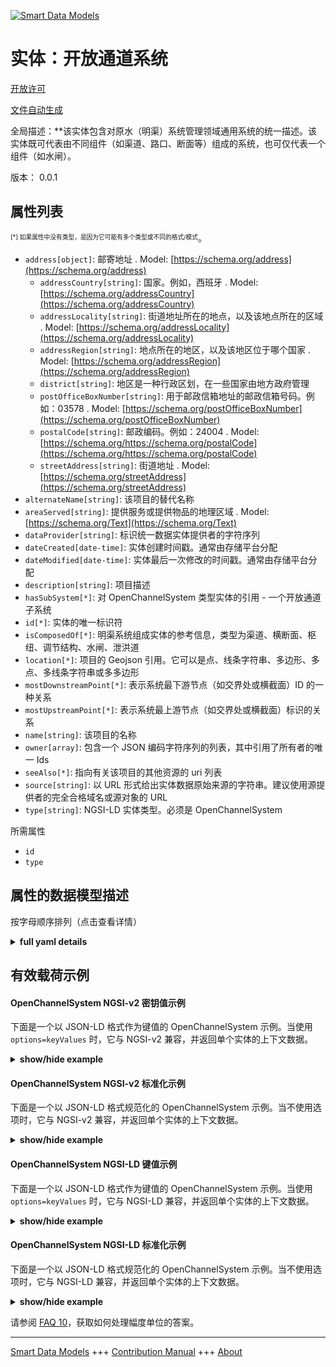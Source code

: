 <!-- 10-Header -->    
[![Smart Data Models](https://smartdatamodels.org/wp-content/uploads/2022/01/SmartDataModels_logo.png "Logo")](https://smartdatamodels.org)    
实体：开放通道系统    
=========<!-- /10-Header -->    
<!-- 15-License -->    
[开放许可](https://github.com/smart-data-models//dataModel.OpenChannelManagement/blob/master/OpenChannelSystem/LICENSE.md)    
[文件自动生成](https://docs.google.com/presentation/d/e/2PACX-1vTs-Ng5dIAwkg91oTTUdt8ua7woBXhPnwavZ0FxgR8BsAI_Ek3C5q97Nd94HS8KhP-r_quD4H0fgyt3/pub?start=false&loop=false&delayms=3000#slide=id.gb715ace035_0_60)    
<!-- /15-License -->    
<!-- 20-Description -->    
全局描述：**该实体包含对原水（明渠）系统管理领域通用系统的统一描述。该实体既可代表由不同组件（如渠道、路口、断面等）组成的系统，也可仅代表一个组件（如水闸）。    
版本： 0.0.1    
<!-- /20-Description -->    
<!-- 30-PropertiesList -->    
## 属性列表    
<sup><sub>[*] 如果属性中没有类型，是因为它可能有多个类型或不同的格式/模式</sub></sup>。    
- `address[object]`: 邮寄地址  . Model: [https://schema.org/address](https://schema.org/address)	- `addressCountry[string]`: 国家。例如，西班牙  . Model: [https://schema.org/addressCountry](https://schema.org/addressCountry)    
	- `addressLocality[string]`: 街道地址所在的地点，以及该地点所在的区域  . Model: [https://schema.org/addressLocality](https://schema.org/addressLocality)    
	- `addressRegion[string]`: 地点所在的地区，以及该地区位于哪个国家  . Model: [https://schema.org/addressRegion](https://schema.org/addressRegion)    
	- `district[string]`: 地区是一种行政区划，在一些国家由地方政府管理      
	- `postOfficeBoxNumber[string]`: 用于邮政信箱地址的邮政信箱号码。例如：03578  . Model: [https://schema.org/postOfficeBoxNumber](https://schema.org/postOfficeBoxNumber)    
	- `postalCode[string]`: 邮政编码。例如：24004  . Model: [https://schema.org/https://schema.org/postalCode](https://schema.org/https://schema.org/postalCode)    
	- `streetAddress[string]`: 街道地址  . Model: [https://schema.org/streetAddress](https://schema.org/streetAddress)    
- `alternateName[string]`: 该项目的替代名称  - `areaServed[string]`: 提供服务或提供物品的地理区域  . Model: [https://schema.org/Text](https://schema.org/Text)- `dataProvider[string]`: 标识统一数据实体提供者的字符序列  - `dateCreated[date-time]`: 实体创建时间戳。通常由存储平台分配  - `dateModified[date-time]`: 实体最后一次修改的时间戳。通常由存储平台分配  - `description[string]`: 项目描述  - `hasSubSystem[*]`: 对 OpenChannelSystem 类型实体的引用 - 一个开放通道子系统  - `id[*]`: 实体的唯一标识符  - `isComposedOf[*]`: 明渠系统组成实体的参考信息，类型为渠道、横断面、枢纽、调节结构、水闸、泄洪道  - `location[*]`: 项目的 Geojson 引用。它可以是点、线条字符串、多边形、多点、多线条字符串或多多边形  - `mostDownstreamPoint[*]`: 表示系统最下游节点（如交界处或横截面）ID 的一种关系  - `mostUpstreamPoint[*]`: 表示系统最上游节点（如交界处或横截面）标识的关系  - `name[string]`: 该项目的名称  - `owner[array]`: 包含一个 JSON 编码字符序列的列表，其中引用了所有者的唯一 Ids  - `seeAlso[*]`: 指向有关该项目的其他资源的 uri 列表  - `source[string]`: 以 URL 形式给出实体数据原始来源的字符串。建议使用源提供者的完全合格域名或源对象的 URL  - `type[string]`: NGSI-LD 实体类型。必须是 OpenChannelSystem  <!-- /30-PropertiesList -->    
<!-- 35-RequiredProperties -->    
所需属性    
- `id`  - `type`  <!-- /35-RequiredProperties -->    
<!-- 40-RequiredProperties -->    
<!-- /40-RequiredProperties -->    
<!-- 50-DataModelHeader -->    
## 属性的数据模型描述    
按字母顺序排列（点击查看详情）    
<!-- /50-DataModelHeader -->    
<!-- 60-ModelYaml -->    
<details><summary><strong>full yaml details</strong></summary>      
```yaml    
OpenChannelSystem:      
  description: 'This entity contains a harmonised description of a generic system made for Raw-Water (Open Channels) System Management domain. This entity represents either a system composed of different components (e.g., channels, junctions, cross-sections etc.) or just a component (e.g., a SluiceGate).'      
  properties:      
    address:      
      description: The mailing address      
      properties:      
        addressCountry:      
          description: 'The country. For example, Spain'      
          type: string      
          x-ngsi:      
            model: https://schema.org/addressCountry      
            type: Property      
        addressLocality:      
          description: 'The locality in which the street address is, and which is in the region'      
          type: string      
          x-ngsi:      
            model: https://schema.org/addressLocality      
            type: Property      
        addressRegion:      
          description: 'The region in which the locality is, and which is in the country'      
          type: string      
          x-ngsi:      
            model: https://schema.org/addressRegion      
            type: Property      
        district:      
          description: 'A district is a type of administrative division that, in some countries, is managed by the local government'      
          type: string      
          x-ngsi:      
            type: Property      
        postOfficeBoxNumber:      
          description: 'The post office box number for PO box addresses. For example, 03578'      
          type: string      
          x-ngsi:      
            model: https://schema.org/postOfficeBoxNumber      
            type: Property      
        postalCode:      
          description: 'The postal code. For example, 24004'      
          type: string      
          x-ngsi:      
            model: https://schema.org/https://schema.org/postalCode      
            type: Property      
        streetAddress:      
          description: The street address      
          type: string      
          x-ngsi:      
            model: https://schema.org/streetAddress      
            type: Property      
        streetNr:      
          description: Number identifying a specific property on a public street      
          type: string      
          x-ngsi:      
            type: Property      
      type: object      
      x-ngsi:      
        model: https://schema.org/address      
        type: Property      
    alternateName:      
      description: An alternative name for this item      
      type: string      
      x-ngsi:      
        type: Property      
    areaServed:      
      description: The geographic area where a service or offered item is provided      
      type: string      
      x-ngsi:      
        model: https://schema.org/Text      
        type: Property      
    dataProvider:      
      description: A sequence of characters identifying the provider of the harmonised data entity      
      type: string      
      x-ngsi:      
        type: Property      
    dateCreated:      
      description: Entity creation timestamp. This will usually be allocated by the storage platform      
      format: date-time      
      type: string      
      x-ngsi:      
        type: Property      
    dateModified:      
      description: Timestamp of the last modification of the entity. This will usually be allocated by the storage platform      
      format: date-time      
      type: string      
      x-ngsi:      
        type: Property      
    description:      
      description: A description of this item      
      type: string      
      x-ngsi:      
        type: Property      
    hasSubSystem:      
      anyOf:      
        - description: Identifier format of any NGSI entity      
          maxLength: 256      
          minLength: 1      
          pattern: ^[\w\-\.\{\}\$\+\*\[\]`|~^@!,:\\]+$      
          type: string      
          x-ngsi:      
            type: Property      
        - description: Identifier format of any NGSI entity      
          format: uri      
          type: string      
          x-ngsi:      
            type: Property      
      description: Reference to an entity of type OpenChannelSystem - an open-channel sub-system      
      x-ngsi:      
        type: Relationship      
    id:      
      anyOf:      
        - description: Identifier format of any NGSI entity      
          maxLength: 256      
          minLength: 1      
          pattern: ^[\w\-\.\{\}\$\+\*\[\]`|~^@!,:\\]+$      
          type: string      
          x-ngsi:      
            type: Property      
        - description: Identifier format of any NGSI entity      
          format: uri      
          type: string      
          x-ngsi:      
            type: Property      
      description: Unique identifier of the entity      
      x-ngsi:      
        type: Property      
    isComposedOf:      
      anyOf:      
        - description: Identifier format of any NGSI entity      
          maxLength: 256      
          minLength: 1      
          pattern: ^[\w\-\.\{\}\$\+\*\[\]`|~^@!,:\\]+$      
          type: string      
          x-ngsi:      
            type: Property      
        - description: Identifier format of any NGSI entity      
          format: uri      
          type: string      
          x-ngsi:      
            type: Property      
      description: 'Reference to the component entities of the open-channel system, of type Channel, Cross-Section, Junction, Regulation Structure, SluiceGate, Spillway'      
      x-ngsi:      
        type: Relationship      
    location:      
      description: 'Geojson reference to the item. It can be Point, LineString, Polygon, MultiPoint, MultiLineString or MultiPolygon'      
      oneOf:      
        - description: Geojson reference to the item. Point      
          properties:      
            bbox:      
              items:      
                type: number      
              minItems: 4      
              type: array      
            coordinates:      
              items:      
                type: number      
              minItems: 2      
              type: array      
            type:      
              enum:      
                - Point      
              type: string      
          required:      
            - type      
            - coordinates      
          title: GeoJSON Point      
          type: object      
          x-ngsi:      
            type: GeoProperty      
        - description: Geojson reference to the item. LineString      
          properties:      
            bbox:      
              items:      
                type: number      
              minItems: 4      
              type: array      
            coordinates:      
              items:      
                items:      
                  type: number      
                minItems: 2      
                type: array      
              minItems: 2      
              type: array      
            type:      
              enum:      
                - LineString      
              type: string      
          required:      
            - type      
            - coordinates      
          title: GeoJSON LineString      
          type: object      
          x-ngsi:      
            type: GeoProperty      
        - description: Geojson reference to the item. Polygon      
          properties:      
            bbox:      
              items:      
                type: number      
              minItems: 4      
              type: array      
            coordinates:      
              items:      
                items:      
                  items:      
                    type: number      
                  minItems: 2      
                  type: array      
                minItems: 4      
                type: array      
              type: array      
            type:      
              enum:      
                - Polygon      
              type: string      
          required:      
            - type      
            - coordinates      
          title: GeoJSON Polygon      
          type: object      
          x-ngsi:      
            type: GeoProperty      
        - description: Geojson reference to the item. MultiPoint      
          properties:      
            bbox:      
              items:      
                type: number      
              minItems: 4      
              type: array      
            coordinates:      
              items:      
                items:      
                  type: number      
                minItems: 2      
                type: array      
              type: array      
            type:      
              enum:      
                - MultiPoint      
              type: string      
          required:      
            - type      
            - coordinates      
          title: GeoJSON MultiPoint      
          type: object      
          x-ngsi:      
            type: GeoProperty      
        - description: Geojson reference to the item. MultiLineString      
          properties:      
            bbox:      
              items:      
                type: number      
              minItems: 4      
              type: array      
            coordinates:      
              items:      
                items:      
                  items:      
                    type: number      
                  minItems: 2      
                  type: array      
                minItems: 2      
                type: array      
              type: array      
            type:      
              enum:      
                - MultiLineString      
              type: string      
          required:      
            - type      
            - coordinates      
          title: GeoJSON MultiLineString      
          type: object      
          x-ngsi:      
            type: GeoProperty      
        - description: Geojson reference to the item. MultiLineString      
          properties:      
            bbox:      
              items:      
                type: number      
              minItems: 4      
              type: array      
            coordinates:      
              items:      
                items:      
                  items:      
                    items:      
                      type: number      
                    minItems: 2      
                    type: array      
                  minItems: 4      
                  type: array      
                type: array      
              type: array      
            type:      
              enum:      
                - MultiPolygon      
              type: string      
          required:      
            - type      
            - coordinates      
          title: GeoJSON MultiPolygon      
          type: object      
          x-ngsi:      
            type: GeoProperty      
      x-ngsi:      
        type: GeoProperty      
    mostDownstreamPoint:      
      anyOf:      
        - description: Identifier format of any NGSI entity      
          maxLength: 256      
          minLength: 1      
          pattern: ^[\w\-\.\{\}\$\+\*\[\]`|~^@!,:\\]+$      
          type: string      
          x-ngsi:      
            type: Property      
        - description: Identifier format of any NGSI entity      
          format: uri      
          type: string      
          x-ngsi:      
            type: Property      
      description: 'A relationship indicating the ID of the most downstream node (e.g., a Junction or a Cross-section) of the system'      
      x-ngsi:      
        type: Relationship      
    mostUpstreamPoint:      
      anyOf:      
        - description: Identifier format of any NGSI entity      
          maxLength: 256      
          minLength: 1      
          pattern: ^[\w\-\.\{\}\$\+\*\[\]`|~^@!,:\\]+$      
          type: string      
          x-ngsi:      
            type: Property      
        - description: Identifier format of any NGSI entity      
          format: uri      
          type: string      
          x-ngsi:      
            type: Property      
      description: 'A relationship indicating the ID of the most upstream node (e.g., a Junction or a Cross-section) of the system'      
      x-ngsi:      
        type: Relationship      
    name:      
      description: The name of this item      
      type: string      
      x-ngsi:      
        type: Property      
    owner:      
      description: A List containing a JSON encoded sequence of characters referencing the unique Ids of the owner(s)      
      items:      
        anyOf:      
          - description: Identifier format of any NGSI entity      
            maxLength: 256      
            minLength: 1      
            pattern: ^[\w\-\.\{\}\$\+\*\[\]`|~^@!,:\\]+$      
            type: string      
            x-ngsi:      
              type: Property      
          - description: Identifier format of any NGSI entity      
            format: uri      
            type: string      
            x-ngsi:      
              type: Property      
        description: Unique identifier of the entity      
        x-ngsi:      
          type: Property      
      type: array      
      x-ngsi:      
        type: Property      
    seeAlso:      
      description: list of uri pointing to additional resources about the item      
      oneOf:      
        - items:      
            format: uri      
            type: string      
          minItems: 1      
          type: array      
        - format: uri      
          type: string      
      x-ngsi:      
        type: Property      
    source:      
      description: 'A sequence of characters giving the original source of the entity data as a URL. Recommended to be the fully qualified domain name of the source provider, or the URL to the source object'      
      type: string      
      x-ngsi:      
        type: Property      
    type:      
      description: NGSI-LD Entity Type. It has to be OpenChannelSystem      
      enum:      
        - OpenChannelSystem      
      type: string      
      x-ngsi:      
        type: Property      
  required:      
    - id      
    - type      
  type: object      
  x-derived-from: ""      
  x-disclaimer: 'Redistribution and use in source and binary forms, with or without modification, are permitted  provided that the license conditions are met. Copyleft (c) 2022 Contributors to Smart Data Models Program'      
  x-license-url: https://github.com/smart-data-models/dataModel.OpenChannelManagement/blob/master/OpenChannelSystem/LICENSE.md      
  x-model-schema: https://smart-data-models.github.io/data-models.OpenChannelManagement/OpenChannelSystem/schema.json      
  x-model-tags: FIWARE4WATER      
  x-version: 0.0.1      
```    
</details>      
<!-- /60-ModelYaml -->    
<!-- 70-MiddleNotes -->    
<!-- /70-MiddleNotes -->    
<!-- 80-Examples -->    
## 有效载荷示例    
#### OpenChannelSystem NGSI-v2 密钥值示例    
下面是一个以 JSON-LD 格式作为键值的 OpenChannelSystem 示例。当使用 `options=keyValues` 时，它与 NGSI-v2 兼容，并返回单个实体的上下文数据。    
<details><summary><strong>show/hide example</strong></summary>      
```json  
{  
  "id": "urn:ngsi-ld:OpenChannelSystem:id:EHTH:11109231",  
  "type": "OpenChannelSystem",  
  "location": {  
    "type": "Point",  
    "coordinates": [  
      59.820118,  
      -157.397178  
    ]  
  },  
  "address": {  
    "streetAddress": "",  
    "addressLocality": "",  
    "addressRegion": "",  
    "addressCountry": "",  
    "postalCode": "",  
    "postOfficeBoxNumber": "",  
    "areaServed": ""  
  },  
  "areaServed": "",  
  "dateCreated": "2020-12-07T21:37:19Z",  
  "dateModified": "2021-07-14T01:06:03Z",  
  "source": "",  
  "name": "L7 - L11",  
  "alternateName": "",  
  "description": "Conveyance System near Thivae",  
  "dataProvider": "EYDAP",  
  "owner": [  
    "urn:ngsi-ld:OpenChannelSystem:items:WPHN:07387656",  
    "urn:ngsi-ld:OpenChannelSystem:items:JNVF:94407376"  
  ],  
  "seeAlso": [  
    "urn:ngsi-ld:OpenChannelSystem:items:EZUE:70603867",  
    "urn:ngsi-ld:OpenChannelSystem:items:MWLT:38533440"  
  ],  
  "isComposedOf": "urn:ngsi-ld:OpenChannelSystem:isComposedOf:UMLF:11032914",  
  "hasSubSystem": "urn:ngsi-ld:OpenChannelSystem:hasSubSystem:BYUP:86302765",  
  "mostUpstreamPoint": "urn:ngsi-ld:OpenChannelSystem:mostUpstreamPoint:YUHY:75075828",  
  "mostDownstreamPoint": "urn:ngsi-ld:OpenChannelSystem:mostDownstreamPoint:IXHM:68215414"  
}  
```  
</details>    
#### OpenChannelSystem NGSI-v2 标准化示例    
下面是一个以 JSON-LD 格式规范化的 OpenChannelSystem 示例。当不使用选项时，它与 NGSI-v2 兼容，并返回单个实体的上下文数据。    
<details><summary><strong>show/hide example</strong></summary>      
```json  
{  
  "id": "urn:ngsi-ld:OpenChannelSystem:id:EHTH:11109231",  
  "type": "OpenChannelSystem",  
  "location": {  
    "type": "geo:json",  
    "value": {  
      "type": "Point",  
      "coordinates": [  
        59.820118,  
        -157.397178  
      ]  
    }  
  },  
  "address": {  
    "type": "StructuredValue",  
    "value": {  
      "streetAddress": "",  
      "addressLocality": "",  
      "addressRegion": "",  
      "addressCountry": "",  
      "postalCode": "",  
      "postOfficeBoxNumber": "",  
      "areaServed": ""  
    }  
  },  
  "areaServed": {  
    "type": "Text",  
    "value": ""  
  },  
  "dateCreated": {  
    "type": "DateTime",  
    "value": "2020-12-07T21:37:19Z"  
  },  
  "dateModified": {  
    "type": "DateTime",  
    "value": "2021-07-14T01:06:03Z"  
  },  
  "source": {  
    "type": "Text",  
    "value": ""  
  },  
  "name": {  
    "type": "Text",  
    "value": "L7 - L11"  
  },  
  "alternateName": {  
    "type": "Text",  
    "value": ""  
  },  
  "description": {  
    "type": "Text",  
    "value": "Conveyance System near Thivae"  
  },  
  "dataProvider": {  
    "type": "Text",  
    "value": "EYDAP"  
  },  
  "owner": {  
    "type": "StructuredValue",  
    "value": [  
      "urn:ngsi-ld:OpenChannelSystem:items:WPHN:07387656",  
      "urn:ngsi-ld:OpenChannelSystem:items:JNVF:94407376"  
    ]  
  },  
  "seeAlso": {  
    "type": "StructuredValue",  
    "value": [  
      "urn:ngsi-ld:OpenChannelSystem:items:EZUE:70603867",  
      "urn:ngsi-ld:OpenChannelSystem:items:MWLT:38533440"  
    ]  
  },  
  "isComposedOf": {  
    "type": "Text",  
    "value": "urn:ngsi-ld:OpenChannelSystem:isComposedOf:UMLF:11032914"  
  },  
  "hasSubSystem": {  
    "type": "Text",  
    "value": "urn:ngsi-ld:OpenChannelSystem:hasSubSystem:BYUP:86302765"  
  },  
  "mostUpstreamPoint": {  
    "type": "Text",  
    "value": "urn:ngsi-ld:OpenChannelSystem:mostUpstreamPoint:YUHY:75075828"  
  },  
  "mostDownstreamPoint": {  
    "type": "Text",  
    "value": "urn:ngsi-ld:OpenChannelSystem:mostDownstreamPoint:IXHM:68215414"  
  }  
}  
```  
</details>    
#### OpenChannelSystem NGSI-LD 键值示例    
下面是一个以 JSON-LD 格式作为键值的 OpenChannelSystem 示例。当使用 `options=keyValues` 时，它与 NGSI-LD 兼容，并返回单个实体的上下文数据。    
<details><summary><strong>show/hide example</strong></summary>      
```json  
{  
  "id": "urn:ngsi-ld:OpenChannelSystem:id:EHTH:11109231",  
  "type": "OpenChannelSystem",  
  "address": {  
    "streetAddress": "",  
    "addressLocality": "",  
    "addressRegion": "",  
    "addressCountry": "",  
    "postalCode": "",  
    "postOfficeBoxNumber": "",  
    "areaServed": ""  
  },  
  "alternateName": "",  
  "areaServed": "",  
  "dataProvider": "EYDAP",  
  "dateCreated": "2020-12-07T21:37:19Z",  
  "dateModified": "2021-07-14T01:06:03Z",  
  "description": "Conveyance System near Thivae",  
  "hasSubSystem": "urn:ngsi-ld:OpenChannelSystem:hasSubSystem:BYUP:86302765",  
  "isComposedOf": "urn:ngsi-ld:OpenChannelSystem:isComposedOf:UMLF:11032914",  
  "location": {  
    "type": "Point",  
    "coordinates": [  
      59.820118,  
      -157.397178  
    ]  
  },  
  "mostDownstreamPoint": "urn:ngsi-ld:OpenChannelSystem:mostDownstreamPoint:IXHM:68215414",  
  "mostUpstreamPoint": "urn:ngsi-ld:OpenChannelSystem:mostUpstreamPoint:YUHY:75075828",  
  "name": "L7 - L11",  
  "owner": [  
    "urn:ngsi-ld:OpenChannelSystem:items:WPHN:07387656",  
    "urn:ngsi-ld:OpenChannelSystem:items:JNVF:94407376"  
  ],  
  "seeAlso": [  
    "urn:ngsi-ld:OpenChannelSystem:items:EZUE:70603867",  
    "urn:ngsi-ld:OpenChannelSystem:items:MWLT:38533440"  
  ],  
  "source": "",  
  "@context": [  
    "https://raw.githubusercontent.com/smart-data-models/dataModel.OpenChannelManagement/master/context.jsonld"  
  ]  
}  
```  
</details>    
#### OpenChannelSystem NGSI-LD 标准化示例    
下面是一个以 JSON-LD 格式规范化的 OpenChannelSystem 示例。当不使用选项时，它与 NGSI-LD 兼容，并返回单个实体的上下文数据。    
<details><summary><strong>show/hide example</strong></summary>      
```json  
{  
    "id": "urn:ngsi-ld:OpenChannelSystem:id:EHTH:11109231",  
    "type": "OpenChannelSystem",  
    "address": {  
        "type": "Property",  
        "value": {  
            "streetAddress": "",  
            "addressLocality": "",  
            "addressRegion": "",  
            "addressCountry": "",  
            "postalCode": "",  
            "postOfficeBoxNumber": "",  
            "areaServed": ""  
        }  
    },  
    "alternateName": {  
        "type": "Property",  
        "value": ""  
    },  
    "areaServed": {  
        "type": "Property",  
        "value": ""  
    },  
    "dataProvider": {  
        "type": "Property",  
        "value": "EYDAP"  
    },  
    "dateCreated": {  
        "type": "Property",  
        "value": {  
            "@type": "DateTime",  
            "@value": "2020-12-07T21:37:19Z"  
        }  
    },  
    "dateModified": {  
        "type": "Property",  
        "value": {  
            "@type": "DateTime",  
            "@value": "2021-07-14T01:06:03Z"  
        }  
    },  
    "description": {  
        "type": "Property",  
        "value": "Conveyance System near Thivae"  
    },  
    "hasSubSystem": {  
        "type": "Relationship",  
        "object": "urn:ngsi-ld:OpenChannelSystem:hasSubSystem:BYUP:86302765"  
    },  
    "isComposedOf": {  
        "type": "Relationship",  
        "object": "urn:ngsi-ld:OpenChannelSystem:isComposedOf:UMLF:11032914"  
    },  
    "location": {  
        "type": "GeoProperty",  
        "value": {  
            "type": "Point",  
            "coordinates": [  
                59.820118,  
                -157.397178  
            ]  
        }  
    },  
    "mostDownstreamPoint": {  
        "type": "Relationship",  
        "object": "urn:ngsi-ld:OpenChannelSystem:mostDownstreamPoint:IXHM:68215414"  
    },  
    "mostUpstreamPoint": {  
        "type": "Relationship",  
        "object": "urn:ngsi-ld:OpenChannelSystem:mostUpstreamPoint:YUHY:75075828"  
    },  
    "name": {  
        "type": "Property",  
        "value": "L7 - L11"  
    },  
    "owner": {  
        "type": "Property",  
        "value": [  
            "urn:ngsi-ld:OpenChannelSystem:items:WPHN:07387656",  
            "urn:ngsi-ld:OpenChannelSystem:items:JNVF:94407376"  
        ]  
    },  
    "seeAlso": {  
        "type": "Property",  
        "value": [  
            "urn:ngsi-ld:OpenChannelSystem:items:EZUE:70603867",  
            "urn:ngsi-ld:OpenChannelSystem:items:MWLT:38533440"  
        ]  
    },  
    "source": {  
        "type": "Property",  
        "value": ""  
    },  
    "@context": [  
        "https://raw.githubusercontent.com/smart-data-models/dataModel.OpenChannelManagement/master/context.jsonld"  
    ]  
}  
```  
</details><!-- /80-Examples -->    
<!-- 90-FooterNotes -->    
<!-- /90-FooterNotes -->    
<!-- 95-Units -->    
请参阅 [FAQ 10](https://smartdatamodels.org/index.php/faqs/)，获取如何处理幅度单位的答案。    
<!-- /95-Units -->    
<!-- 97-LastFooter -->    
---    
[Smart Data Models](https://smartdatamodels.org) +++ [Contribution Manual](https://bit.ly/contribution_manual) +++ [About](https://bit.ly/Introduction_SDM)<!-- /97-LastFooter -->    
